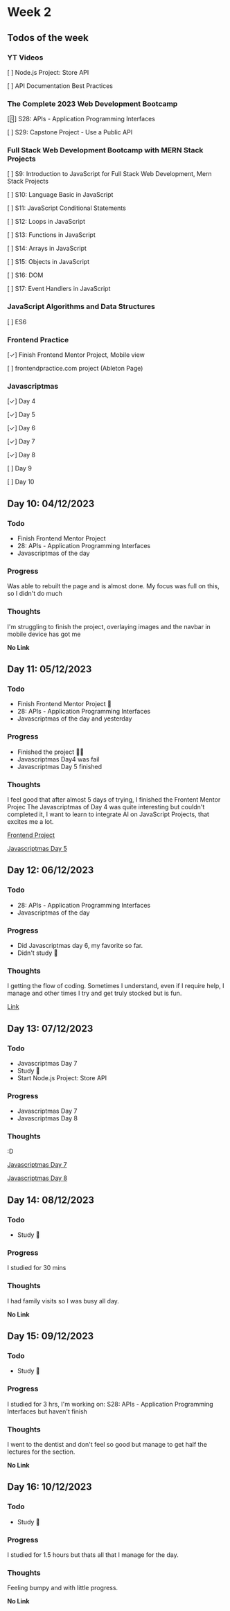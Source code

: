 # Week 2

## Todos of the week

### **YT Videos**
[ ] Node.js Project: Store API

[ ] API Documentation Best Practices

### **The Complete 2023 Web Development Bootcamp**

[🁬] S28: APIs - Application Programming Interfaces

[ ] S29: Capstone Project - Use a Public API

### **Full Stack Web Development Bootcamp with MERN Stack Projects**

[ ] S9: Introduction to JavaScript for Full Stack Web Development, Mern Stack Projects

[ ] S10: Language Basic in JavaScript

[ ] S11: JavaScript Conditional Statements

[ ] S12: Loops in JavaScript

[ ] S13: Functions in JavaScript

[ ] S14: Arrays in JavaScript

[ ] S15: Objects in JavaScript

[ ] S16: DOM

[ ] S17: Event Handlers in JavaScript

### **JavaScript Algorithms and Data Structures**

[ ] ES6

### **Frontend Practice**

[✓] Finish Frontend Mentor Project, Mobile view

[ ] frontendpractice.com project (Ableton Page)

### **Javascriptmas**
[✓] Day 4

[✓] Day 5

[✓] Day 6

[✓] Day 7

[✓] Day 8

[ ] Day 9

[ ] Day 10

## Day 10: 04/12/2023

### Todo
- Finish Frontend Mentor Project
- 28: APIs - Application Programming Interfaces
- Javascriptmas of the day

### Progress
Was able to rebuilt the page and is almost done.
My focus was full on this, so I didn't do much

### Thoughts 
I'm struggling to finish the project, overlaying images and the navbar in mobile device has got me

**No Link**

## Day 11: 05/12/2023

### Todo
- Finish Frontend Mentor Project 📌
- 28: APIs - Application Programming Interfaces
- Javascriptmas of the day and yesterday

### Progress
- Finished the project 🙌🏻
- Javascriptmas Day4 was fail
- Javascriptmas Day 5 finished

### Thoughts 
I feel good that after almost 5 days of trying, I finished the Frontent Mentor Projec
The Javascriptmas of Day 4 was quite interesting but couldn't completed it, I want to learn to integrate AI on JavaScript Projects, that excites me a lot.

[Frontend Project](https://github.com/XiomaraCanizales/frontend-mentor-projects/tree/main/easybank-landing-page/docs)

[Javascriptmas Day 5](https://github.com/XiomaraCanizales/JS-practice-projects/tree/main/javascriptmas-2023/day5)

## Day 12: 06/12/2023

### Todo
- 28: APIs - Application Programming Interfaces
- Javascriptmas of the day

### Progress
- Did Javascriptmas day 6, my favorite so far.
- Didn't study 🫣

### Thoughts 
I getting the flow of coding. Sometimes I understand, even if I require help, I manage and other times I try and get truly stocked but is fun.

[Link](https://github.com/XiomaraCanizales/JS-practice-projects/tree/main/javascriptmas-2023/day6)

## Day 13: 07/12/2023

### Todo
- Javascriptmas Day 7
- Study 📌
- Start Node.js Project: Store API

### Progress
- Javascriptmas Day 7
- Javascriptmas Day 8

### Thoughts 
:D

[Javascriptmas Day 7](https://github.com/XiomaraCanizales/JS-practice-projects/tree/main/javascriptmas-2023/day7)

[Javascriptmas Day 8](https://github.com/XiomaraCanizales/JS-practice-projects/tree/main/javascriptmas-2023/day8)

## Day 14: 08/12/2023

### Todo
- Study 📌

### Progress
I studied for 30 mins

### Thoughts 
I had family visits so I was busy all day.

**No Link**

## Day 15: 09/12/2023

### Todo
- Study 📌

### Progress
I studied for 3 hrs, I'm working on: S28: APIs - Application Programming Interfaces but haven't finish

### Thoughts 
I went to the dentist and don't feel so good but manage to get half the lectures for the section.

**No Link**

## Day 16: 10/12/2023

### Todo
- Study 📌

### Progress
I studied for 1.5 hours but thats all that I manage for the day.

### Thoughts 
Feeling bumpy and with little progress.

**No Link**